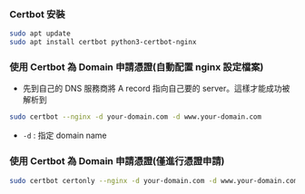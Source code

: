 
### Certbot 安裝

```sh
sudo apt update
sudo apt install certbot python3-certbot-nginx
```

### 使用 Certbot 為 Domain 申請憑證(自動配置 nginx 設定檔案)

- 先到自己的 DNS 服務商將 A record 指向自己要的 server。這樣才能成功被解析到

```sh
sudo certbot --nginx -d your-domain.com -d www.your-domain.com
```

- `-d` : 指定 domain name


### 使用 Certbot 為 Domain 申請憑證(僅進行憑證申請)

```sh
sudo certbot certonly --nginx -d your-domain.com -d www.your-domain.com
```